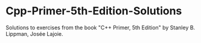 # Cpp-Primer-5th-Edition-Solutions
Solutions to exercises from the book "C++ Primer, 5th Edition" by Stanley B. Lippman, Josée Lajoie.

